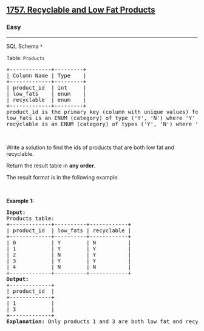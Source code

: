 <h2><a href="https://leetcode.com/problems/recyclable-and-low-fat-products/">1757. Recyclable and Low Fat Products</a></h2><h3>Easy</h3><hr><div class="sql-schema-wrapper__3VBi"><a class="sql-schema-link__3cEg">SQL Schema<svg viewBox="0 0 24 24" width="1em" height="1em" class="icon__1Md2"><path fill-rule="evenodd" d="M10 6L8.59 7.41 13.17 12l-4.58 4.59L10 18l6-6z"></path></svg></a></div><div><p>Table: <code>Products</code></p>

<pre style="position: relative;">+-------------+---------+
| Column Name | Type    |
+-------------+---------+
| product_id  | int     |
| low_fats    | enum    |
| recyclable  | enum    |
+-------------+---------+
product_id is the primary key (column with unique values) for this table.
low_fats is an ENUM (category) of type ('Y', 'N') where 'Y' means this product is low fat and 'N' means it is not.
recyclable is an ENUM (category) of types ('Y', 'N') where 'Y' means this product is recyclable and 'N' means it is not.<div class="open_grepper_editor" title="Edit &amp; Save To Grepper"></div></pre>

<p>&nbsp;</p>

<p>Write a solution to find the ids of products that are both low fat and recyclable.</p>

<p>Return the result table in <strong>any order</strong>.</p>

<p>The result format is in the following example.</p>

<p>&nbsp;</p>
<p><strong class="example">Example 1:</strong></p>

<pre style="position: relative;"><strong>Input:</strong> 
Products table:
+-------------+----------+------------+
| product_id  | low_fats | recyclable |
+-------------+----------+------------+
| 0           | Y        | N          |
| 1           | Y        | Y          |
| 2           | N        | Y          |
| 3           | Y        | Y          |
| 4           | N        | N          |
+-------------+----------+------------+
<strong>Output:</strong> 
+-------------+
| product_id  |
+-------------+
| 1           |
| 3           |
+-------------+
<strong>Explanation:</strong> Only products 1 and 3 are both low fat and recyclable.
<div class="open_grepper_editor" title="Edit &amp; Save To Grepper"></div></pre>
</div>